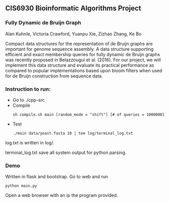 ## CIS6930 Bioinformatic Algorithms Project
### Fully Dynamic de Bruijn Graph

Alan Kuhnle, Victoria Crawford, Yuanpu Xie, Zizhao Zhang, Ke Bo

Compact data structures for the representation of de Bruijn graphs are important for genome sequence assembly. A data structure supporting efficient and exact membership queries for fully dynamic de Bruijn graphs was recently proposed in Belazzougui et al. (2016). For our project, we will implement this data structure and evaluate its practical performance as compared to popular implementations based upon bloom filters when used for de Bruijn construction from sequence data.


### Instruction to run:
- Go to ./cpp-src
- Compile
    ```
    sh compile.sh main [random_mode = "shift"] [# of queries = 1000000] 
    ```
- Test
    ```
    ./main data/yeast.fasta 10 | tee log/terminal_log.txt
    ```

log.txt is written in log/.

terminal_log.txt save all system output for python parsing.

### Demo
Written in flask and bootstrap. Go to web and run 
```
python main.py
```
Open a web browser with an ip the program provided.
